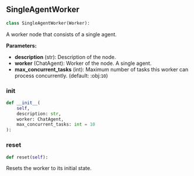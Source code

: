 <a id="camel.societies.workforce.single_agent_worker"></a>

<a id="camel.societies.workforce.single_agent_worker.SingleAgentWorker"></a>

## SingleAgentWorker

```python
class SingleAgentWorker(Worker):
```

A worker node that consists of a single agent.

**Parameters:**

- **description** (str): Description of the node.
- **worker** (ChatAgent): Worker of the node. A single agent.
- **max_concurrent_tasks** (int): Maximum number of tasks this worker can process concurrently. (default: :obj:`10`)

<a id="camel.societies.workforce.single_agent_worker.SingleAgentWorker.__init__"></a>

### __init__

```python
def __init__(
    self,
    description: str,
    worker: ChatAgent,
    max_concurrent_tasks: int = 10
):
```

<a id="camel.societies.workforce.single_agent_worker.SingleAgentWorker.reset"></a>

### reset

```python
def reset(self):
```

Resets the worker to its initial state.
